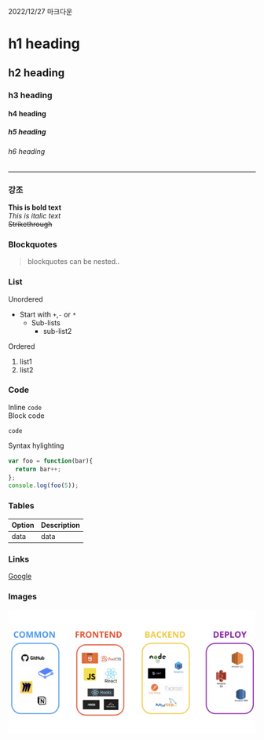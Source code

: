 2022/12/27
마크다운

# h1 heading 
## h2 heading
### h3 heading
#### h4 heading
##### h5 heading
###### h6 heading

---
### **강조**  
**This is bold text**  
*This is italic text*  
~~Strikethrough~~

### **Blockquotes**
  > blockquotes can be nested..

### **List**  
Unordered
+ Start with `+`,`-` or `*`
  + Sub-lists
    + sub-list2  
  
Ordered
1. list1
2. list2

### **Code**
Inline `code`   
Block code
```
code
```
Syntax hylighting
```js
var foo = function(bar){
  return bar++;
};
console.log(foo(5));
```

### **Tables**
| Option | Description |
| ------ | ----------- |
| data   | data        |

### **Links**
[Google](https://www.google.com)

### **Images**
![text](./stack.png)